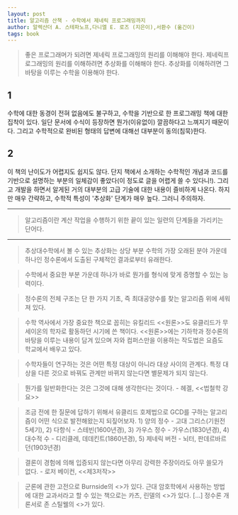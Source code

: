 ```yaml
---
layout: post
title: 알고리즘 산책 - 수학에서 제네릭 프로그래밍까지
author: 알렉산더 A. 스테파노프,다니엘 E. 로즈 (지은이),서환수 (옮긴이)
tags: book
---
```


> 좋은 프로그래머가 되려면 제네릭 프로그래밍의 원리를 이해해야 한다. 제네릭프로그래밍의 원리를 이해하려면 추상화를 이해해야 한다. 추상화를 이해하려면 그 바탕을 이루는 수학을 이용해야 한다.

## 1

수학에 대한 동경이 전혀 없음에도 불구하고, 수학을 기반으로 한 프로그래밍 책에 대한 집착이 있다. 일단 문서에 수식이 등장하면 뭔가(이유없이) 깔끔하다고 느껴지기 때문이다. 그리고 수학적으로 완비된 형태의 답변에 대해선 대부분이 동의(침묵)한다.

## 2

이 책의 난이도가 어렵지도 쉽지도 않다. 단지 책에서 소개하는 수학적인 개념과 코드를 기반으로 설명하는 부분의 일체감이 좋았다(이 정도로 글을 어렵게 쓸 수 있다니!). 그리고 개발을 하면서 알게된 거의 대부분의 고급 기술에 대한 내용이 즐비하게 나온다. 하지만 매우 간략하고, 수학적 특성이 '추상화' 단계가 매우 높다. 그러니 주의하자.

----

> 알고리즘이란 계산 작업을 수행하기 위한 끝이 있는 일련의 단계들을 가리키는 단어다.

-----

> 추상대수학에서 볼 수 있는 추상화는 상당 부분 수학의 가장 오래된 분야 가운데 하나인 정수론에서 도출된 구체적인 결과로부터 유래한다.

> 수학에서 중요한 부분 가운데 하나가 바로 뭔가를 형식에 맞게 증명할 수 있는 능력이다.

> 정수론의 전체 구조는 단 한 가지 기초, 즉 최대공양수를 찾는 알고리즘 위에 세워져 있다.

> 수학 역사에서 가장 중요한 책으로 꼽히는 유킬리드 <<원론>>도 유클리드가 무세이온의 학자로 활동하던 시기에 쓴 책이다. <<원론>>에는 기하학과 정수론의 바탕을 이루는 내용이 담겨 있으며 자와 컴퍼스만을 이용하는 작도법은 요즘도 학교에서 배우고 있다.

> 수학자들이 연구하는 것은 어떤 특정 대상이 아니라 대상 사이의 관계다. 특정 대상을 다른 것으로 바꿔도 관계만 바뀌지 않는다면 별문제가 되지 않는다.

> 뭔가를 일반화한다는 것은 그것에 대해 생각한다는 것이다. - 헤겔, <<법철학 강요>>

> 조금 전에 한 질문에 답하기 위해서 유클리드 호제법으로 GCD를 구하는 알고리즘이 어떤 식으로 발전해왔는지 되짚어보자. 1) 양의 정수 - 고대 그리스(기원전 5세기), 2) 다항식 - 스테빈(1600년경), 3) 가우스 정수 - 가우스(1830년경), 4) 대수적 수 - 디리클레, 데데킨트(1860년경), 5) 제네릭 버전 - 뇌터, 판데르바르던(1903년경)

> 결론이 경험에 의해 입증되지 않는다면 아무리 강력한 주장이라도 아무 쓸모가 없다. - 로저 베이컨, <<제3저작>>

> 군론에 관한 고전으로 Burnside의 <<Theory of Groups of Finite Order>>가 있다. 근대 암호학에서 사용하는 방법에 대한 교과서라고 할 수 있는 책으로는 카츠, 린델의 <<Introduction to Modern Cryptography: Princicples and Protocols>>가 있다. [...] 정수론 개론서로 존 스틸웰의 <<Elements of Number Theory>>가 있다.